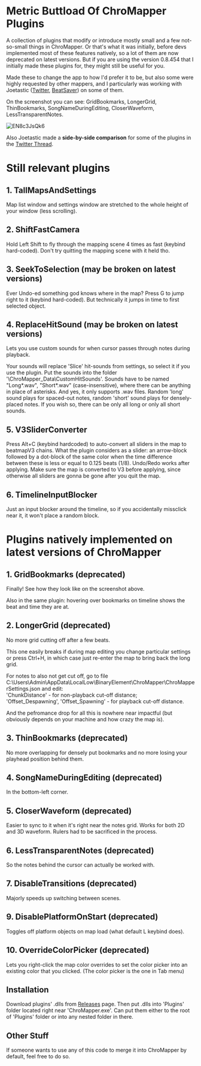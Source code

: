 # Metric Buttload Of ChroMapper Plugins
A collection of plugins that modify or introduce mostly small and a few not-so-small things in ChroMapper. Or that's what it was initially, before devs implemented most of these features natively, so a lot of them are now deprecated on latest versions. But if you are using the version 0.8.454 that I initially made these plugins for, they might still be useful for you.

Made these to change the app to how I'd prefer it to be, but also some were highly requested by other mappers, and I particularly was working with Joetastic ([Twitter](https://twitter.com/Joetastic_), [BeatSaver](https://beatsaver.com/profile/58338)) on some of them.

On the screenshot you can see:
GridBookmarks, LongerGrid, ThinBookmarks, SongNameDuringEditing, CloserWaveform, LessTransparentNotes.

![EN8c3JsQk6](https://user-images.githubusercontent.com/33060527/167791164-4ba05bc2-a83b-489b-8de8-84df72ac01fc.jpg)

Also Joetastic made a **side-by-side comparison** for some of the plugins in the [Twitter Thread](https://twitter.com/Joetastic_/status/1524663790733721600).

# Still relevant plugins

## 1. TallMapsAndSettings
Map list window and settings window are stretched to the whole height of your window (less scrolling).

## 2. ShiftFastCamera
Hold Left Shift to fly through the mapping scene 4 times as fast (keybind hard-coded). Don't try quitting the mapping scene with it held tho.

## 3. SeekToSelection (may be broken on latest versions)
Ever Undo-ed something god knows where in the map? Press G to jump right to it (keybind hard-coded). But technically it jumps in time to first selected object.

## 4. ReplaceHitSound (may be broken on latest versions)
Lets you use custom sounds for when cursor passes through notes during playback. 

Your sounds will replace 'Slice' hit-sounds from settings, so select it if you use the plugin. Put the sounds into the folder '\ChroMapper_Data\CustomHitSounds'. Sounds have to be named "Long*.wav", "Short*.wav" (case-insensitive), where there can be anything in place of asterisks. And yes, it only supports .wav files. Random 'long' sound plays for spaced-out notes, random 'short' sound plays for densely-placed notes. If you wish so, there can be only all long or only all short sounds.

## 5. V3SliderConverter
Press Alt+C (keybind hardcoded) to auto-convert all sliders in the map to beatmapV3 chains. What the plugin considers as a slider: an arrow-block followed by a dot-block of the same color when the time difference between these is less or equal to 0.125 beats (1/8). Undo/Redo works after applying. Make sure the map is converted to V3 before applying, since otherwise all sliders are gonna be gone after you quit the map.

## 6. TimelineInputBlocker
Just an input blocker around the timeline, so if you accidentally missclick near it, it won't place a random block.

# Plugins natively implemented on latest versions of ChroMapper

## 1. GridBookmarks (deprecated)
Finally! See how they look like on the screenshot above. 

Also in the same plugin: hovering over bookmarks on timeline shows the beat and time they are at.

## 2. LongerGrid (deprecated)
No more grid cutting off after a few beats. 

This one easily breaks if during map editing you change particular settings or press Ctrl+H, in which case just re-enter the map to bring back the long grid.

For notes to also not get cut off, go to file C:\Users\Admin\AppData\LocalLow\BinaryElement\ChroMapper\ChroMapperSettings.json and edit:  
'ChunkDistance' - for non-playback cut-off distance;  
'Offset_Despawning', 'Offset_Spawning' - for playback cut-off distance.

And the pefromance drop for all this is nowhere near impactful (but obviously depends on your machine and how crazy the map is).

## 3. ThinBookmarks (deprecated)
No more overlapping for densely put bookmarks and no more losing your playhead position behind them.

## 4. SongNameDuringEditing (deprecated)
In the bottom-left corner.

## 5. CloserWaveform (deprecated)
Easier to sync to it when it's right near the notes grid. Works for both 2D and 3D waveform. Rulers had to be sacrificed in the process.

## 6. LessTransparentNotes (deprecated)
So the notes behind the cursor can actually be worked with.

## 7. DisableTransitions (deprecated)
Majorly speeds up switching between scenes.

## 9. DisablePlatformOnStart (deprecated)
Toggles off platform objects on map load (what default L keybind does).

## 10. OverrideColorPicker (deprecated)
Lets you right-click the map color overrides to set the color picker into an existing color that you clicked. (The color picker is the one in Tab menu)

## Installation
Download plugins' .dlls from [Releases](https://github.com/ShadowVirtues/Metric-Buttload-Of-ChroMapper-Plugins/releases/) page. Then put .dlls into 'Plugins' folder located right near 'ChroMapper.exe'. Can put them either to the root of 'Plugins' folder or into any nested folder in there.

## Other Stuff
If someone wants to use any of this code to merge it into ChroMapper by default, feel free to do so.
